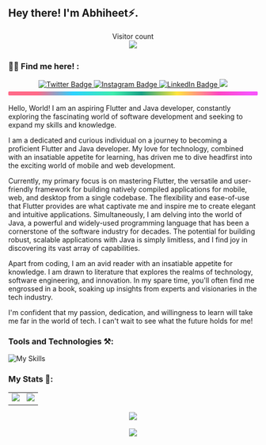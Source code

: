 ## Hey there! I'm Abhiheet⚡.

<p align="center"> 
  Visitor count<br>
  <img src="https://profile-counter.glitch.me/ranjanabhijeet/count.svg" />
</p>

### :man_technologist: Find me here! :
<div id="badges" align = "center">
  
  <a href="https://twitter.com/Abhijeet7443?t=6JbO9EMYnLi3cPZ6sPwJ2w&s=08">
    <img src="https://img.shields.io/badge/Twitter-blue?style=for-the-badge&logo=twitter&logoColor=white" alt="Twitter Badge"/>
  </a>
  
  <a href="https://instagram.com/theoceanicwavejeet?igshid=MzNlNGNkZWQ4Mg==">
    <img src="https://img.shields.io/badge/instagram-grey?style=for-the-badge&logo=instagram&logoColor=royalblue%22%20alt=%22instagram%20Badg" alt="Instagram Badge"/>
  </a>
 
 <a href="https://www.linkedin.com/in/abhijeet-ranjan-439207266">
    <img src="https://img.shields.io/badge/LinkedIn-blue?style=for-the-badge&logo=linkedin&logoColor=white" alt="LinkedIn Badge"/>
  </a>

  <a href="https://www.threads.net/@theoceanicwavejeet">
    <img src="https://img.shields.io/badge/Threads-black?style=for-the-badge&logo=Threads&logoColor=green%22%20alt=%22Threads%20Badg"/>
  </a>
 
</div>
<img src="https://github.com/ArshErgon/ArshErgon/blob/main/assets/header/lineBar.png" width="100%" height="8px"/>

Hello, World!
I am an aspiring Flutter and Java developer, constantly exploring the fascinating world of software development and seeking to expand my skills and knowledge.

I am a dedicated and curious individual on a journey to becoming a proficient Flutter and Java developer. My love for technology, combined with an insatiable appetite for learning, has driven me to dive headfirst into the exciting world of mobile and web development.

Currently, my primary focus is on mastering Flutter, the versatile and user-friendly framework for building natively compiled applications for mobile, web, and desktop from a single codebase. The flexibility and ease-of-use that Flutter provides are what captivate me and inspire me to create elegant and intuitive applications.
Simultaneously, I am delving into the world of Java, a powerful and widely-used programming language that has been a cornerstone of the software industry for decades. The potential for building robust, scalable applications with Java is simply limitless, and I find joy in discovering its vast array of capabilities.

Apart from coding, I am an avid reader with an insatiable appetite for knowledge. I am drawn to literature that explores the realms of technology, software engineering, and innovation. In my spare time, you'll often find me engrossed in a book, soaking up insights from experts and visionaries in the tech industry.

I'm confident that my passion, dedication, and willingness to learn will take me far in the world of tech. I can't wait to see what the future holds for me!

### Tools and Technologies ⚒️:
![My Skills](https://skillicons.dev/icons?i=flutter,vscode,c,git,github,java,idea)
    
### My Stats 🚀:

<table cellpadding="0">
  <tr style="padding: 0">
    <!-- GitHub Stats Card -->  
    <td valign="top"><img height="200" src="https://github-readme-stats.vercel.app/api?username=ranjanabhijeet&show_icons=true&theme=radical#gh-dark-mode-only"/></td>
    <!-- GitHub Top Language Card -->
    <td valign="top"><img height="200" src="https://github-readme-stats.vercel.app/api/top-langs/?username=ranjanabhijeet&layout=compact&theme=radical&custom_title=Languages"/></td>
  </tr>
</table>

<p align="center">
  <img src="https://github-readme-streak-stats.herokuapp.com?user=ranjanabhijeet&&theme=dark&show_icons=true)](https://git.io/streak-stats" />  
  
<p align="center">
  <img src="https://capsule-render.vercel.app/api?type=waving&color=gradient&height=150&width=100%&section=footer"/>
</p>
